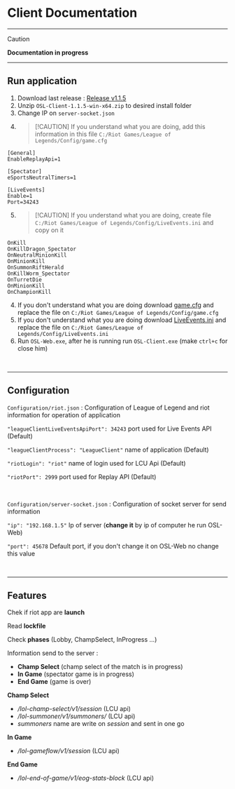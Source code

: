 # **Client** Documentation

---

> [!CAUTION] 
> **Documentation in progress** 

---

## Run application
1. Download last release : [Release v1.1.5](https://github.com/Sky-CSC/OSL/releases/latest)
2. Unzip ``OSL-Client-1.1.5-win-x64.zip`` to desired install folder
3. Change IP on ```server-socket.json```
4. > [!CAUTION] If you understand what you are doing, add this information in this file ```C:/Riot Games/League of Legends/Config/game.cfg```

```
[General]
EnableReplayApi=1

[Spectator]
eSportsNeutralTimers=1

[LiveEvents]
Enable=1
Port=34243
```
5. > [!CAUTION] If you understand what you are doing, create file ```C:/Riot Games/League of Legends/Config/LiveEvents.ini``` and copy on it
```
OnKill
OnKillDragon_Spectator
OnNeutralMinionKill
OnMinionKill
OnSummonRiftHerald
OnKillWorm_Spectator
OnTurretDie
OnMinionKill
OnChampionKill
```

4. If you don't understand what you are doing download <a href="../misc/game.cfg" download>game.cfg</a>  and replace the file on ```C:/Riot Games/League of Legends/Config/game.cfg``` 
5. If you don't understand what you are doing download <a href="../misc/LiveEvents.ini" download>LiveEvents.ini</a>  and replace the file on ```C:/Riot Games/League of Legends/Config/LiveEvents.ini``` 
5. Run ```OSL-Web.exe```, after he is running run ```OSL-Client.exe``` (make ```ctrl+c``` for close him)


<br>

---

## Configuration

```Configuration/riot.json``` : Configuration of League of Legend and riot information for operation of application

  ```"leagueClientLiveEventsApiPort": 34243``` port used for Live Events API (Default)

  ```"leagueClientProcess": "LeagueClient"``` name of application (Default)

  ```"riotLogin": "riot"``` name of login used for LCU Api (Default)

  ```"riotPort": 2999``` port used for Replay API (Default)

<br>

```Configuration/server-socket.json``` : Configuration of socket server for send information

  ```"ip": "192.168.1.5"``` Ip of server (**change it** by ip of computer he run OSL-Web)

  ```"port": 45678``` Default port, if you don't change it on OSL-Web no change this value

<br>

---

## Features

Chek if riot app are **launch**

Read **lockfile**

Check **phases** (Lobby, ChampSelect, InProgress ...)

Information send to the server :
  - **Champ Select** (champ select of the match is in progress)
  - **In Game** (spectator game is in progress)
  - **End Game** (game is over)

**Champ Select** 
- */lol-champ-select/v1/session* (LCU api) 
- */lol-summoner/v1/summoners/* (LCU api)
- *summoners* name are write on *session* and sent in one go

**In Game**
- */lol-gameflow/v1/session* (LCU api)

**End Game**
- */lol-end-of-game/v1/eog-stats-block* (LCU api)